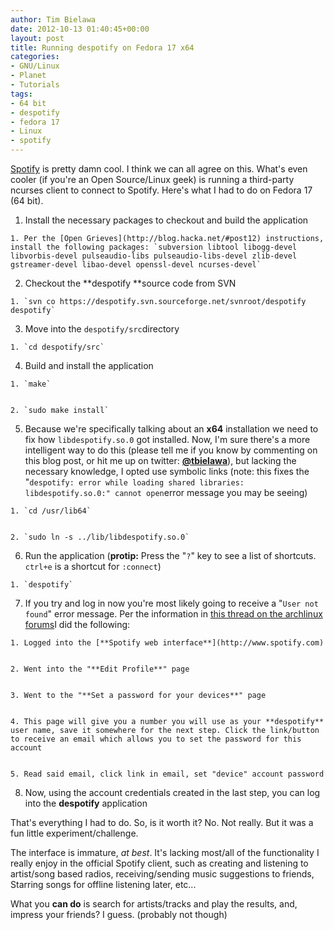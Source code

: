```yaml
---
author: Tim Bielawa
date: 2012-10-13 01:40:45+00:00
layout: post
title: Running despotify on Fedora 17 x64
categories:
- GNU/Linux
- Planet
- Tutorials
tags:
- 64 bit
- despotify
- fedora 17
- Linux
- spotify
---
```


[Spotify](http://www.spotify.com) is pretty damn cool. I think we can all agree on this. What's even cooler (if you're an Open Source/Linux geek) is running a third-party ncurses client to connect to Spotify. Here's what I had to do on Fedora 17 (64 bit).



	
  1. Install the necessary packages to checkout and build the application

	
    1. Per the [Open Grieves](http://blog.hacka.net/#post12) instructions, install the following packages: `subversion libtool libogg-devel libvorbis-devel pulseaudio-libs pulseaudio-libs-devel zlib-devel gstreamer-devel libao-devel openssl-devel ncurses-devel`




	
  2. Checkout the **despotify **source code from SVN

	
    1. `svn co https://despotify.svn.sourceforge.net/svnroot/despotify despotify`




	
  3. Move into the `despotify/src`directory

	
    1. `cd despotify/src`




	
  4. Build and install the application

	
    1. `make`

	
    2. `sudo make install`




	
  5. Because we're specifically talking about an **x64** installation we need to fix how `libdespotify.so.0` got installed. Now, I'm sure there's a more intelligent way to do this (please tell me if you know by commenting on this blog post, or hit me up on twitter: [**@tbielawa**](https://twitter.com/tbielawa)), but lacking the necessary knowledge, I opted use symbolic links (note: this fixes the "`despotify: error while loading shared libraries: libdespotify.so.0:" cannot open`error message you may be seeing)

	
    1. `cd /usr/lib64`

	
    2. `sudo ln -s ../lib/libdespotify.so.0`




	
  6. Run the application (**protip:** Press the "`?`" key to see a list of shortcuts. `ctrl+e` is a shortcut for `:connect`)

	
    1. `despotify`




	
  7. If you try and log in now you're most likely going to receive a "`User not found`" error message. Per the information in [this thread on the archlinux forums](https://aur.archlinux.org/packages.php?ID=25039)I did the following:

	
    1. Logged into the [**Spotify web interface**](http://www.spotify.com)

	
    2. Went into the "**Edit Profile**" page

	
    3. Went to the "**Set a password for your devices**" page

	
    4. This page will give you a number you will use as your **despotify** user name, save it somewhere for the next step. Click the link/button to receive an email which allows you to set the password for this account

	
    5. Read said email, click link in email, set "device" account password




	
  8. Now, using the account credentials created in the last step, you can log into the **despotify** application


That's everything I had to do. So, is it worth it? No. Not really. But it was a fun little experiment/challenge.

The interface is immature, _at best_. It's lacking most/all of the functionality I really enjoy in the official Spotify client, such as creating and listening to artist/song based radios, receiving/sending music suggestions to friends, Starring songs for offline listening later, etc...

What you **can do** is search for artists/tracks and play the results, and, impress your friends? I guess. (probably not though)
